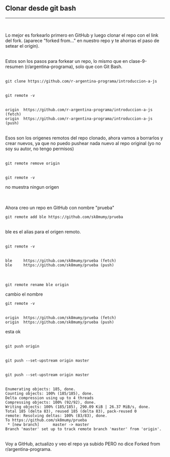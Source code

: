## Clonar desde git bash
----------
<br>

Lo mejor es forkearlo primero en GitHub y luego clonar el repo con el link del fork. (aparece "forked from..." en nuestro repo y te ahorras el paso de setear el origin).<br><br>

Estos son los pasos para forkear un repo, lo mismo que en clase-9-resumen (r/argentina-programa), solo que con Git Bash.<br><br> 

`git clone https://github.com/r-argentina-programa/introduccion-a-js` <br><br>

`git remote -v`<br><br>

```
origin  https://github.com/r-argentina-programa/introduccion-a-js (fetch)
origin  https://github.com/r-argentina-programa/introduccion-a-js (push)
```
<br>
Esos son los origenes remotos del repo clonado, ahora vamos a borrarlos y crear nuevos, ya que no puedo pushear nada nuevo al repo original (yo no soy su autor, no tengo permisos)<br><br>

`git remote remove origin`<br><br>

`git remote -v`<br>

no muestra ningun origen<br><br><br>

Ahora creo un repo en GitHub con nombre "prueba"


`git remote add ble https://github.com/sk8mumy/prueba`<br><br>

ble es el alias para el origen remoto.<br><br>

`git remote -v`<br><br>
```
ble     https://github.com/sk8mumy/prueba (fetch)
ble     https://github.com/sk8mumy/prueba (push)
```
<br><br>
`git remote rename ble origin`

cambio el nombre

`git remote -v`
<br><br>

```
origin  https://github.com/sk8mumy/prueba (fetch)
origin  https://github.com/sk8mumy/prueba (push)

```


esta ok<br><br>

`git push origin`<br><br>

`git push --set-upstream origin master`<br><br>

`git push --set-upstream origin master`<br><br>

```
Enumerating objects: 185, done.
Counting objects: 100% (185/185), done.
Delta compression using up to 4 threads
Compressing objects: 100% (92/92), done.
Writing objects: 100% (185/185), 290.09 KiB | 26.37 MiB/s, done.
Total 185 (delta 83), reused 185 (delta 83), pack-reused 0
remote: Resolving deltas: 100% (83/83), done.
To https://github.com/sk8mumy/prueba
 * [new branch]      master -> master
Branch 'master' set up to track remote branch 'master' from 'origin'.
```

<br>
Voy a GitHub, actualizo y veo el repo ya subido PERO no dice Forked from r/argentina-programa.











